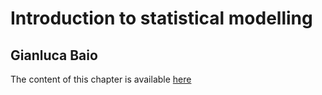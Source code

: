 # Introduction to statistical modelling

## Gianluca Baio

The content of this chapter is available [here](https://gianluca.statistica.it/books/online/r-hta/chapters/02.stats_modelling/intro_stats)


